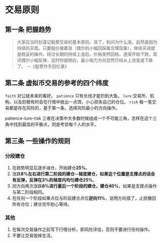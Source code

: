 # 交易原则

## 第一条 把握趋势

>大家应当时刻谨记股票交易的基本原则。涨了，别问为什么涨，自然是因为持续的买盘。只要股价接着涨（偶尔的小幅回踩属合理现象），继续买进就是稳妥的操作。经过长期的持续上涨后，价格突然回档，逐渐开始下跌，其间偶尔小幅反弹，这时你就明白，最小阻力方向显然已经从上涨变成下跌了。 --《股票作手回忆录》

## 第二条 虚拟币交易的参考的四个纬度

`faith`  对公链未来的看好。
`patience` 只有长线才能钓到大鱼。
`lure` 交易所、机构、以及巨鲸有时会在行情中放出一点饵，小心损失自己的仓位。
`risk` 每一笔交易都是存在风险的，基于第一条，选择风险最小的方向操作。

patience-lure-risk 三者在决策中大多数时候组成一个不可能三角，怎样在这个三角中找到最佳的平衡点，则是考验每个人的水平。

## 第三条 一些操作的规则

### 分段建仓

1. 在趋势明显后逐步减仓，开始建仓**25%**。
2. 涨跌**8%**左右进行第二阶段的建仓--梯度建仓，如果这个位置是支撑点的话会有反弹，反弹在**3%**的梯度内**均匀建仓25%**。
3. 同方向再次涨跌**8%**进行最后一个阶段的建仓，建仓**40%**，如果是支撑点操作与第二阶段相同。
4. 在任何一个阶段如果点位与阶段建仓点位**逆向11%**，说明方向错了，止损撤回所有仓位；建仓完毕耐心等待。

### 其他

1. 在每次交易操作之前写下行情分析，即风险评估，否则不要进行任何操作。
2. 不要让交易毁掉生活。
